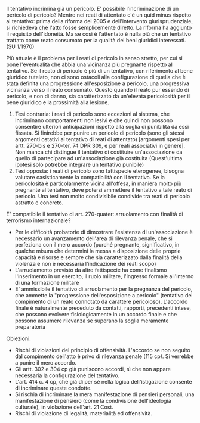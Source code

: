 Il tentativo incrimina già un pericolo. E' possibile l'incriminazione di un pericolo di pericolo?
Mentre nei reati di attentato c'è un quid minus rispetto al tentativo: prima della riforma del 2005 e dell'intervento giurisprudenziale, si richiedeva che l'atto fosse semplicemente diretto. La riforma ha aggiunto il requisito dell'idoneità. Ma se così è l'attentato è nulla più che un tentativo trattato come reato consumato per la qualità dei beni giuridici interessati. (SU 1/1970)

Più attuale è il problema per i reati di pericolo in senso stretto, per cui si pone l'eventualità che abbia una vicinanza più pregnante rispetto al tentativo. Se il reato di pericolo è più di un tentativo, con riferimento al bene giuridico tutelato, non ci sono ostacoli alla configurazione di quella che è stata definita una progressione all'esposizione a pericolo, una progressiva vicinanza verso il reato consumato. Questo quando il reato pur essendo di pericolo, e non di danno, sia caratterizzato da un'elevata pericolosità per il bene giuridico e la prossimità alla lesione.

1. Tesi contraria: i reati di pericolo sono eccezioni al sistema, che incriminano comportamenti non lesivi e che quindi non possono consentire ulteriori anticipazioni rispetto alla soglia di punibilità da essi fissata. Si finirebbe per punire un pericolo di pericolo (sono gli stessi argomenti ostativi al tentativo di reati di attentato) [argomenti spesi per artt. 270-bis e 270-ter, 74 DPR 309, e per reati associativi in genere]. Non manca chi distingue il tentativo di costituire un'associazione da quello di partecipare ad un'associazione già costituita (Quest'ultima ipotesi solo potrebbe integrare un tentativo punibile)
2. Tesi opposta: i reati di pericolo sono fattispecie eterogenee, bisogna valutare casisticamente la compatibilità con il tentativo. Se la pericolosità è particolarmente vicina all'offesa, in maniera molto più pregnante al tentativo, deve potersi ammettere il tentativo a tale reato di pericolo. Una tesi non molto condivisibile condivide tra reati di pericolo astratto e concreto.

E' compatibile il tentativo di art. 270-quater: arruolamento con finalità di terrorismo internazionale?
- Per le difficoltà probatorie di dimostrare l'esistenza di un'associazione è necessario un avanzamento dell'area di rilevanza penale, che si perfeziona con il mero accordo (purché pregnante, significativo, in qualche misura che determini la messa a disposizione delle proprie capacità e risorse e sempre che sia caratterizzato dalla finalità della violenza e non è necessaria l'indicazione dei reati scopo)
- L'arruolamento previsto da altre fattispecie ha come finalismo l'inserimento in un esercito, il ruolo militare, l'ingresso formale all'interno di una formazione militare
- E' ammissibile il tentativo di arruolamento per la pregnanza del pericolo, che ammette la "progressione dell'esposizione a pericolo" (tentativo del compimento di un reato connotato da carattere pericoloso). L'accordo finale è naturalmente preceduto da contatti, rapporti, precedenti intese, che possono evolvere fisiologicamente in un accordo finale e che possono assumere rilevanza se superano la soglia meramente preparatoria 

Obiezioni: 
- Rischi di violazioni del principio di offensività. L'accordo se non seguito dal compimento dell'atto è privo di rilevanza penale (115 cp). Si verrebbe a punire il mero accordo. 
- Gli artt. 302 e 304 cp già puniscono accordi, sì che non appare necessaria la configurazione del tentativo.
- L'art. 414 c. 4 cp, che già di per sè nella logica dell'istigazione consente di incriminare queste condotte.
- Si rischia di incriminare la mera manifestazione di pensieri personali, una manifestazione di pensiero (come la condivisione dell'ideologia culturale), in violazione dell'art. 21 Cost.
- Rischi di violazione di legalità, materialità ed offensività.